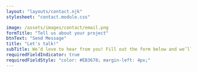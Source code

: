 ```yaml
---
layout: "layouts/contact.njk"
stylesheet: "contact.module.css"

image: /assets/images/contact/email.png
formTitle: "Tell us about your project"
btnText: "Send Message"
title: "Let's talk!"
subTitle: We’d love to hear from you! Fill out the form below and we’ll get back to you within 24–48 business hours.
requiredFieldIndicator: true
requiredFieldStyle: "color: #EB3678; margin-left: 4px;"
---
```


